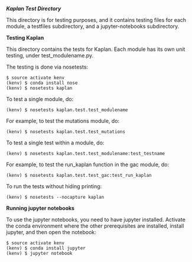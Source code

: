 
***Kaplan Test Directory***

This directory is for testing purposes, and it contains
testing files for each module, a testfiles subdirectory,
and a jupyter-notebooks subdirectory.

**Testing Kaplan**

This directory contains the tests for Kaplan.
Each module has its own unit testing, under
test_modulename.py.

The testing is done via nosetests:

```
$ source activate kenv
(kenv) $ conda install nose
(kenv) $ nosetests kaplan
```

To test a single module, do:

`(kenv) $ nosetests kaplan.test.test_modulename`

For example, to test the mutations module, do:

`(kenv) $ nosetests kaplan.test.test_mutations`

To test a single test within a module, do:

`(kenv) $ nosetests kaplan.test.test_modulename:test_testname`

For example, to test the run_kaplan function in the gac module, do:

`(kenv) $ nosetests kaplan.test.test_gac:test_run_kaplan`

To run the tests without hiding printing:

`(kenv) $ nosetests --nocapture kaplan`

**Running jupyter notebooks**

To use the jupyter notebooks, you need to have jupyter installed.
Activate the conda environment where the other prerequisites are installed,
install jupyter, and then open the notebook:

```
$ source activate kenv
(kenv) $ conda install jupyter
(kenv) $ jupyter notebook
```
